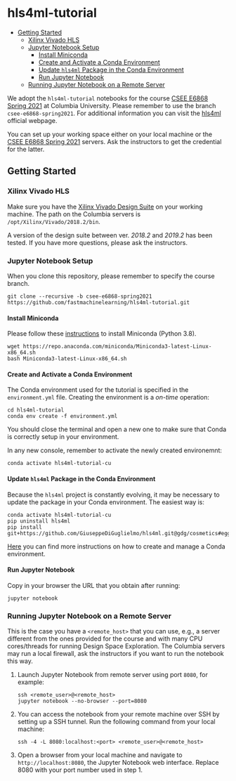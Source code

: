 # hls4ml-tutorial

<!-- vim-markdown-toc GFM -->

* [Getting Started](#getting-started)
    - [Xilinx Vivado HLS](#xilinx-vivado-hls)
    - [Jupyter Notebook Setup](#jupyter-notebook-setup)
        + [Install Miniconda](#install-miniconda)
        + [Create and Activate a Conda Environment](#create-and-activate-a-conda-environment)
        + [Update `hls4ml` Package in the Conda Environment](#update-hls4ml-package-in-the-conda-environment)
        + [Run Jupyter Notebook](#run-jupyter-notebook)
    - [Running Jupyter Notebook on a Remote Server](#running-jupyter-notebook-on-a-remote-server)

<!-- vim-markdown-toc -->

We adopt the `hls4ml-tutorial` notebooks for the course [CSEE E6868 Spring 2021](http://www.cs.columbia.edu/~cseesoc/esp_html) at Columbia University. Please remember to use the branch `csee-e6868-spring2021`. For additional information you can visit the [hls4ml](https://fastmachinelearning.org/hls4ml) official webpage.

You can set up your working space either on your local machine or the [CSEE E6868 Spring 2021](http://www.cs.columbia.edu/~cseesoc/esp_html) servers. Ask the instructors to get the credential for the latter.

## Getting Started

### Xilinx Vivado HLS

Make sure you have the [Xilinx Vivado Design Suite](https://www.xilinx.com/support/download/index.html/content/xilinx/en/downloadNav/vivado-design-tools.html) on your working machine. The path on the Columbia servers is `/opt/Xilinx/Vivado/2018.2/bin`.

A version of the design suite between ver. *2018.2* and *2019.2* has been tested. If you have more questions, please ask the instructors.

### Jupyter Notebook Setup

When you clone this repository, please remember to specify the course branch.

```
git clone --recursive -b csee-e6868-spring2021 https://github.com/fastmachinelearning/hls4ml-tutorial.git
```

#### Install Miniconda

Please follow these [instructions](https://docs.conda.io/en/latest/miniconda.html) to install Miniconda (Python 3.8).

```
wget https://repo.anaconda.com/miniconda/Miniconda3-latest-Linux-x86_64.sh
bash Miniconda3-latest-Linux-x86_64.sh
```

#### Create and Activate a Conda Environment

The Conda environment used for the tutorial is specified in the `environment.yml` file. Creating the environment is a _on-time_ operation:
```
cd hls4ml-tutorial
conda env create -f environment.yml
```

You should close the terminal and open a new one to make sure that Conda is correctly setup in your environment.

In any new console, remember to activate the newly created environemnt:
```
conda activate hls4ml-tutorial-cu
```

#### Update `hls4ml` Package in the Conda Environment

Because the `hls4ml` project is constantly evolving, it may be necessary to update the package in your Conda environment. The easiest way is:

```
conda activate hls4ml-tutorial-cu
pip uninstall hls4ml
pip install git+https://github.com/GiuseppeDiGuglielmo/hls4ml.git@gdg/cosmetics#egg=hls4ml[profiling]
```

[Here](https://docs.conda.io/projects/conda/en/latest/user-guide/tasks/manage-environments.html) you can find more instructions on how to create and manage a Conda environment.

#### Run Jupyter Notebook

Copy in your browser the URL that you obtain after running:
```
jupyter notebook
```

### Running Jupyter Notebook on a Remote Server

This is the case you have a `<remote_host>` that you can use, e.g., a server different from the ones provided for the course and with many CPU cores/threads for running Design Space Exploration. The Columbia servers may run a local firewall, ask the instructors if you want to run the notebook this way.

1. Launch Jupyter Notebook from remote server using port `8080`, for example:
   ```
   ssh <remote_user>@<remote_host>
   jupyter notebook --no-browser --port=8080
   ```
2. You can access the notebook from your remote machine over SSH by setting up a SSH tunnel. Run the following command from your local machine:
   ```
   ssh -4 -L 8080:localhost:<port> <remote_user>@<remote_host>
   ```
3. Open a browser from your local machine and navigate to `http://localhost:8080`, the Jupyter Notebook web interface. Replace 8080 with your port number used in step 1.
